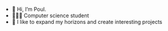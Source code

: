 - 👋 Hi, I’m Poul.
- 👨🏻‍🎓 Computer science student
- 🔮 I like to expand my horizons and create interesting projects


<!---
pablo12222/pablo12222 is a ✨ special ✨ repository because its `README.md` (this file) appears on your GitHub profile.
You can click the Preview link to take a look at your changes.
--->
